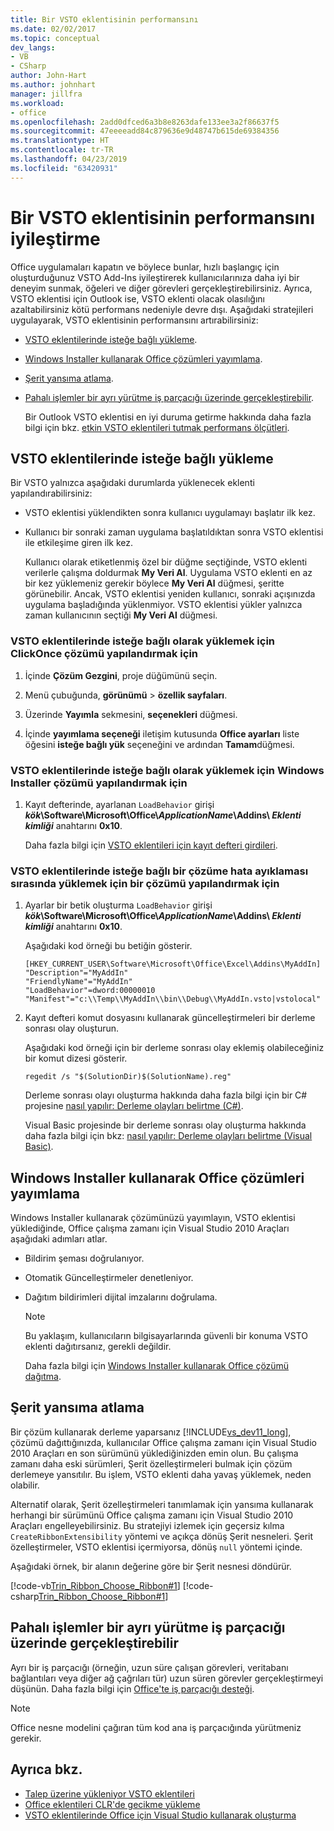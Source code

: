 ```yaml
---
title: Bir VSTO eklentisinin performansını
ms.date: 02/02/2017
ms.topic: conceptual
dev_langs:
- VB
- CSharp
author: John-Hart
ms.author: johnhart
manager: jillfra
ms.workload:
- office
ms.openlocfilehash: 2add0dfced6a3b8e8263dafe133ee3a2f86637f5
ms.sourcegitcommit: 47eeeeadd84c879636e9d48747b615de69384356
ms.translationtype: HT
ms.contentlocale: tr-TR
ms.lasthandoff: 04/23/2019
ms.locfileid: "63420931"
---
```

# <a name="improve-the-performance-of-a-vsto-add-in"></a>Bir VSTO eklentisinin performansını iyileştirme
  Office uygulamaları kapatın ve böylece bunlar, hızlı başlangıç için oluşturduğunuz VSTO Add-Ins iyileştirerek kullanıcılarınıza daha iyi bir deneyim sunmak, öğeleri ve diğer görevleri gerçekleştirebilirsiniz. Ayrıca, VSTO eklentisi için Outlook ise, VSTO eklenti olacak olasılığını azaltabilirsiniz kötü performans nedeniyle devre dışı. Aşağıdaki stratejileri uygulayarak, VSTO eklentisinin performansını artırabilirsiniz:

- [VSTO eklentilerinde isteğe bağlı yükleme](#Load).

- [Windows Installer kullanarak Office çözümleri yayımlama](#Publish).

- [Şerit yansıma atlama](#Bypass).

- [Pahalı işlemler bir ayrı yürütme iş parçacığı üzerinde gerçekleştirebilir](#Perform).

  Bir Outlook VSTO eklentisi en iyi duruma getirme hakkında daha fazla bilgi için bkz. [etkin VSTO eklentileri tutmak performans ölçütleri](http://go.microsoft.com/fwlink/?LinkID=266503).

## <a name="Load"></a> VSTO eklentilerinde isteğe bağlı yükleme
 Bir VSTO yalnızca aşağıdaki durumlarda yüklenecek eklenti yapılandırabilirsiniz:

- VSTO eklentisi yüklendikten sonra kullanıcı uygulamayı başlatır ilk kez.

- Kullanıcı bir sonraki zaman uygulama başlatıldıktan sonra VSTO eklentisi ile etkileşime giren ilk kez.

  Kullanıcı olarak etiketlenmiş özel bir düğme seçtiğinde, VSTO eklenti verilerle çalışma doldurmak **My Veri Al**. Uygulama VSTO eklenti en az bir kez yüklemeniz gerekir böylece **My Veri Al** düğmesi, şeritte görünebilir. Ancak, VSTO eklentisi yeniden kullanıcı, sonraki açışınızda uygulama başladığında yüklenmiyor. VSTO eklentisi yükler yalnızca zaman kullanıcının seçtiği **My Veri Al** düğmesi.

### <a name="to-configure-a-clickonce-solution-to-load-vsto-add-ins-on-demand"></a>VSTO eklentilerinde isteğe bağlı olarak yüklemek için ClickOnce çözümü yapılandırmak için

1. İçinde **Çözüm Gezgini**, proje düğümünü seçin.

2. Menü çubuğunda, **görünümü** > **özellik sayfaları**.

3. Üzerinde **Yayımla** sekmesini, **seçenekleri** düğmesi.

4. İçinde **yayımlama seçeneği** iletişim kutusunda **Office ayarları** liste öğesini **isteğe bağlı yük** seçeneğini ve ardından **Tamam**düğmesi.

### <a name="to-configure-a-windows-installer-solution-to-load-vsto-add-ins-on-demand"></a>VSTO eklentilerinde isteğe bağlı olarak yüklemek için Windows Installer çözümü yapılandırmak için

1. Kayıt defterinde, ayarlanan `LoadBehavior` girişi **_kök_\Software\Microsoft\Office\\_ApplicationName_\Addins\\  _Eklenti kimliği_** anahtarını **0x10**.

     Daha fazla bilgi için [VSTO eklentileri için kayıt defteri girdileri](../vsto/registry-entries-for-vsto-add-ins.md).

### <a name="to-configure-a-solution-to-load-vsto-add-ins-on-demand-while-you-debug-the-solution"></a>VSTO eklentilerinde isteğe bağlı bir çözüme hata ayıklaması sırasında yüklemek için bir çözümü yapılandırmak için

1. Ayarlar bir betik oluşturma `LoadBehavior` girişi **_kök_\Software\Microsoft\Office\\_ApplicationName_\Addins\\  _Eklenti kimliği_** anahtarını **0x10**.

     Aşağıdaki kod örneği bu betiğin gösterir.

    ```cmd/sh
    [HKEY_CURRENT_USER\Software\Microsoft\Office\Excel\Addins\MyAddIn]
    "Description"="MyAddIn"
    "FriendlyName"="MyAddIn"
    "LoadBehavior"=dword:00000010
    "Manifest"="c:\\Temp\\MyAddIn\\bin\\Debug\\MyAddIn.vsto|vstolocal"

    ```

2. Kayıt defteri komut dosyasını kullanarak güncelleştirmeleri bir derleme sonrası olay oluşturun.

     Aşağıdaki kod örneği için bir derleme sonrası olay eklemiş olabileceğiniz bir komut dizesi gösterir.

    ```cmd/sh
    regedit /s "$(SolutionDir)$(SolutionName).reg"

    ```

     Derleme sonrası olayı oluşturma hakkında daha fazla bilgi için bir C# projesine [nasıl yapılır: Derleme olayları belirtme &#40;C&#35;&#41;](../ide/how-to-specify-build-events-csharp.md).

     Visual Basic projesinde bir derleme sonrası olay oluşturma hakkında daha fazla bilgi için bkz: [nasıl yapılır: Derleme olayları belirtme &#40;Visual Basic&#41;](../ide/how-to-specify-build-events-visual-basic.md).

## <a name="Publish"></a> Windows Installer kullanarak Office çözümleri yayımlama
 Windows Installer kullanarak çözümünüzü yayımlayın, VSTO eklentisi yüklediğinde, Office çalışma zamanı için Visual Studio 2010 Araçları aşağıdaki adımları atlar.

- Bildirim şeması doğrulanıyor.

- Otomatik Güncelleştirmeler denetleniyor.

- Dağıtım bildirimleri dijital imzalarını doğrulama.

  > [!NOTE]
  > Bu yaklaşım, kullanıcıların bilgisayarlarında güvenli bir konuma VSTO eklenti dağıtırsanız, gerekli değildir.

  Daha fazla bilgi için [Windows Installer kullanarak Office çözümü dağıtma](../vsto/deploying-an-office-solution-by-using-windows-installer.md).

## <a name="Bypass"></a> Şerit yansıma atlama
 Bir çözüm kullanarak derleme yaparsanız [!INCLUDE[vs_dev11_long](../sharepoint/includes/vs-dev11-long-md.md)], çözümü dağıttığınızda, kullanıcılar Office çalışma zamanı için Visual Studio 2010 Araçları en son sürümünü yüklediğinizden emin olun. Bu çalışma zamanı daha eski sürümleri, Şerit özelleştirmeleri bulmak için çözüm derlemeye yansıtılır. Bu işlem, VSTO eklenti daha yavaş yüklemek, neden olabilir.

 Alternatif olarak, Şerit özelleştirmeleri tanımlamak için yansıma kullanarak herhangi bir sürümünü Office çalışma zamanı için Visual Studio 2010 Araçları engelleyebilirsiniz. Bu stratejiyi izlemek için geçersiz kılma `CreateRibbonExtensibility` yöntemi ve açıkça dönüş Şerit nesneleri. Şerit özelleştirmeler, VSTO eklentisi içermiyorsa, dönüş `null` yöntemi içinde.

 Aşağıdaki örnek, bir alanın değerine göre bir Şerit nesnesi döndürür.

 [!code-vb[Trin_Ribbon_Choose_Ribbon#1](../vsto/codesnippet/VisualBasic/trin_ribbon_choose_ribbon_4/ThisWorkbook.vb#1)]
 [!code-csharp[Trin_Ribbon_Choose_Ribbon#1](../vsto/codesnippet/CSharp/trin_ribbon_choose_ribbon_4/ThisWorkbook.cs#1)]

## <a name="Perform"></a> Pahalı işlemler bir ayrı yürütme iş parçacığı üzerinde gerçekleştirebilir
 Ayrı bir iş parçacığı (örneğin, uzun süre çalışan görevleri, veritabanı bağlantıları veya diğer ağ çağrıları tür) uzun süren görevler gerçekleştirmeyi düşünün. Daha fazla bilgi için [Office'te iş parçacığı desteği](../vsto/threading-support-in-office.md).

> [!NOTE]
> Office nesne modelini çağıran tüm kod ana iş parçacığında yürütmeniz gerekir.

## <a name="see-also"></a>Ayrıca bkz.

- [Talep üzerine yükleniyor VSTO eklentileri](https://blogs.msdn.microsoft.com/andreww/2008/07/14/demand-loading-vsto-add-ins/)
- [Office eklentileri CLR'de gecikme yükleme](https://blogs.msdn.microsoft.com/andreww/2008/04/19/delay-loading-the-clr-in-office-add-ins/)
- [VSTO eklentilerinde Office için Visual Studio kullanarak oluşturma](create-vsto-add-ins-for-office-by-using-visual-studio.md)
